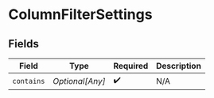 # ColumnFilterSettings


## Fields

| Field              | Type               | Required           | Description        |
| ------------------ | ------------------ | ------------------ | ------------------ |
| `contains`         | *Optional[Any]*    | :heavy_check_mark: | N/A                |